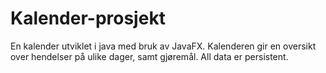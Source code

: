 <h1>Kalender-prosjekt</h1>
<p>En kalender utviklet i java med bruk av JavaFX. Kalenderen gir en oversikt over hendelser på ulike dager, samt gjøremål. All data er persistent.</p>